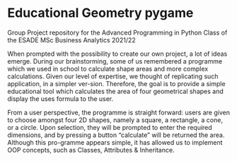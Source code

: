 # Educational Geometry pygame
 Group Project repository for the Advanced Programming in Python Class of the ESADE MSc Business Analytics 2021/22
 
When prompted with the possibility to create our own project, a lot of ideas emerge.  During our brainstorming, some of us remembered a programme which we used in school to calculate shape areas and more complex calculations. Given our level of expertise, we thought of replicating such application, in a simpler ver-sion. Therefore, the goal is to provide a simple educational tool which calculates the area of four geometrical shapes and display the uses formula to the user.

From a user perspective, the programme is straight forward: users are given to choose amongst four 2D shapes, namely a square, a rectangle, a cone, or a circle. Upon selection, they will be prompted to enter the required dimensions, and by pressing a button “calculate” will be returned the area. Although this pro-gramme appears simple, it has allowed us to implement OOP concepts, such as Classes, Attributes & Inheritance. 
 
